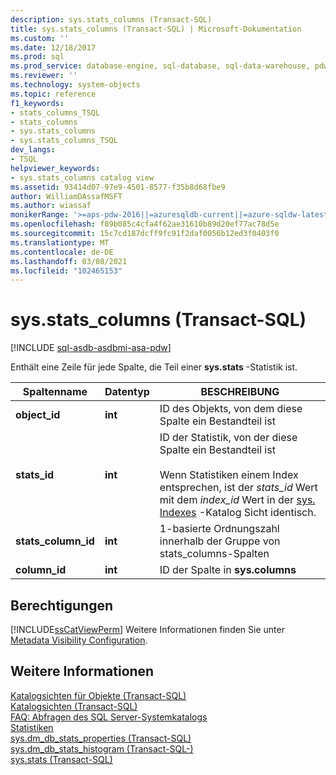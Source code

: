 ```yaml
---
description: sys.stats_columns (Transact-SQL)
title: sys.stats_columns (Transact-SQL) | Microsoft-Dokumentation
ms.custom: ''
ms.date: 12/18/2017
ms.prod: sql
ms.prod_service: database-engine, sql-database, sql-data-warehouse, pdw
ms.reviewer: ''
ms.technology: system-objects
ms.topic: reference
f1_keywords:
- stats_columns_TSQL
- stats_columns
- sys.stats_columns
- sys.stats_columns_TSQL
dev_langs:
- TSQL
helpviewer_keywords:
- sys.stats_columns catalog view
ms.assetid: 93414d07-97e9-4501-8577-f35b8d68fbe9
author: WilliamDAssafMSFT
ms.author: wiassaf
monikerRange: '>=aps-pdw-2016||=azuresqldb-current||=azure-sqldw-latest||>=sql-server-2016||>=sql-server-linux-2017||=azuresqldb-mi-current'
ms.openlocfilehash: f89b085c4cfa4f62ae31610b89d20ef77ac78d5e
ms.sourcegitcommit: 15c7cd187dcff9fc91f2daf0056b12ed3f0403f0
ms.translationtype: MT
ms.contentlocale: de-DE
ms.lasthandoff: 03/08/2021
ms.locfileid: "102465153"
---
```

# <a name="sysstats_columns-transact-sql"></a>sys.stats_columns (Transact-SQL)
[!INCLUDE [sql-asdb-asdbmi-asa-pdw](../../includes/applies-to-version/sql-asdb-asdbmi-asa-pdw.md)]

  Enthält eine Zeile für jede Spalte, die Teil einer **sys.stats** -Statistik ist.  
  
|Spaltenname|Datentyp|BESCHREIBUNG|  
|-----------------|---------------|-----------------|  
|**object_id**|**int**|ID des Objekts, von dem diese Spalte ein Bestandteil ist|  
|**stats_id**|**int**|ID der Statistik, von der diese Spalte ein Bestandteil ist<br /><br />Wenn Statistiken einem Index entsprechen, ist der *stats_id* Wert mit dem *index_id* Wert in der [sys. Indexes](../../relational-databases/system-catalog-views/sys-indexes-transact-sql.md) -Katalog Sicht identisch.|  
|**stats_column_id**|**int**|1-basierte Ordnungszahl innerhalb der Gruppe von stats_columns-Spalten|  
|**column_id**|**int**|ID der Spalte in **sys.columns**|  
  
## <a name="permissions"></a>Berechtigungen  
 [!INCLUDE[ssCatViewPerm](../../includes/sscatviewperm-md.md)] Weitere Informationen finden Sie unter [Metadata Visibility Configuration](../../relational-databases/security/metadata-visibility-configuration.md).  
  
## <a name="see-also"></a>Weitere Informationen  
 [Katalogsichten für Objekte &#40;Transact-SQL&#41;](../../relational-databases/system-catalog-views/object-catalog-views-transact-sql.md)   
 [Katalogsichten &#40;Transact-SQL&#41;](../../relational-databases/system-catalog-views/catalog-views-transact-sql.md)   
 [FAQ: Abfragen des SQL Server-Systemkatalogs](../../relational-databases/system-catalog-views/querying-the-sql-server-system-catalog-faq.yml)  
 [Statistiken](../../relational-databases/statistics/statistics.md)    
 [sys.dm_db_stats_properties (Transact-SQL)](../../relational-databases/system-dynamic-management-views/sys-dm-db-stats-properties-transact-sql.md)   
 [sys.dm_db_stats_histogram &#40;Transact-SQL-&#41;](../../relational-databases/system-dynamic-management-views/sys-dm-db-stats-histogram-transact-sql.md)   
 [sys.stats &#40;Transact-SQL&#41;](../../relational-databases/system-catalog-views/sys-stats-transact-sql.md)  
  
  
